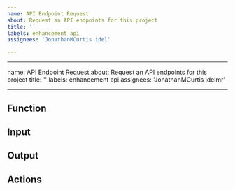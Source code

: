 ```yaml
---
name: API Endpoint Request
about: Request an API endpoints for this project
title: ''
labels: enhancement api
assignees: 'JonathanMCurtis idel'

---
```


---
name: API Endpoint Request
about: Request an API endpoints for this project
title: ''
labels: enhancement api
assignees: 'JonathanMCurtis idelmr'

---

## Function
<!--- Describe the purpose you need this API endpoint to be created for. -->


## Input
<!--- Detail the type and format of the input you would provide to in the API call -->


## Output
<!--- Detail the type and format of the output you would require the API to return to you. -->


## Actions
<!--- Describe any actions you would expect this API endpoint to take during or after the API call (besides returning data, eg. insert a document into MongoDB) -->

